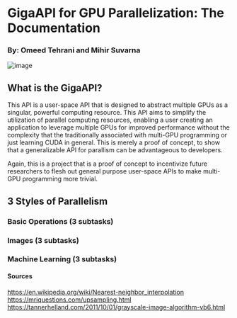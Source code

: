 # GigaAPI for GPU Parallelization: The Documentation 

### By: Omeed Tehrani and Mihir Suvarna

![image](https://github.com/msuv08/parallel-gpus/assets/61725820/56c7c852-fdf4-4d9e-833a-d61648ddad51)


## What is the GigaAPI?

This API is a user-space API that is designed to abstract multiple GPUs as a singular, 
powerful computing resource. This API aims to simplify the utilization of parallel computing 
resources, enabling a user creating an application to leverage multiple GPUs for improved 
performance without the complexity that the traditionally associated with multi-GPU programming 
or just learning CUDA in general. This is merely a proof of concept, to show that a generalizable
API for parallism can be advantageous to developers. 

Again, this is a project that is a proof of concept to incentivize future researchers to
flesh out general purpose user-space APIs to make multi-GPU programming more trivial.

## 3 Styles of Parallelism

### Basic Operations (3 subtasks)

### Images (3 subtasks)

### Machine Learning (3 subtasks)

#### Sources
https://en.wikipedia.org/wiki/Nearest-neighbor_interpolation
https://mriquestions.com/upsampling.html
https://tannerhelland.com/2011/10/01/grayscale-image-algorithm-vb6.html
